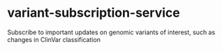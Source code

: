 # variant-subscription-service
Subscribe to important updates on genomic variants of interest, such as changes in ClinVar classification
